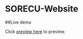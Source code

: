 # SORECU-Website
##Live demo

Click  [preview here](https://kimbry-donee.github.io/SORECU-Website/) to preview.
